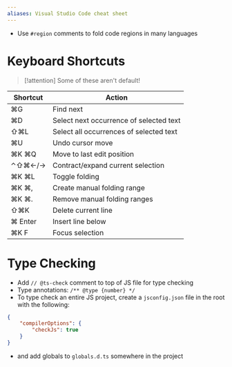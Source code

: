 ```yaml
---
aliases: Visual Studio Code cheat sheet
---
```


- Use `#region` comments to fold code regions in many languages

# Keyboard Shortcuts

> [!attention]
> Some of these aren't default!

| Shortcut | Action                                  |
| -------- | --------------------------------------- |
| ⌘G       | Find next                               |
| ⌘D       | Select next occurrence of selected text |
| ⇧⌘L      | Select all occurrences of selected text |
| ⌘U       | Undo cursor move                        |
| ⌘K ⌘Q    | Move to last edit position              |
| ⌃⇧⌘←/→   | Contract/expand current selection       |
| ⌘K ⌘L    | Toggle folding                          |
| ⌘K ⌘,    | Create manual folding range             |
| ⌘K ⌘.    | Remove manual folding ranges            |
| ⇧⌘K      | Delete current line                     |
| ⌘ Enter  | Insert line below                       |
| ⌘K F     | Focus selection                         |

# Type Checking

- Add `// @ts-check` comment to top of JS file for type checking
- Type annotations: `/** @type {number} */`
- To type check an entire JS project, create a `jsconfig.json` file in the root with the following:

```json
{
    "compilerOptions": {
        "checkJs": true
    }
}
```

- and add globals to `globals.d.ts` somewhere in the project
